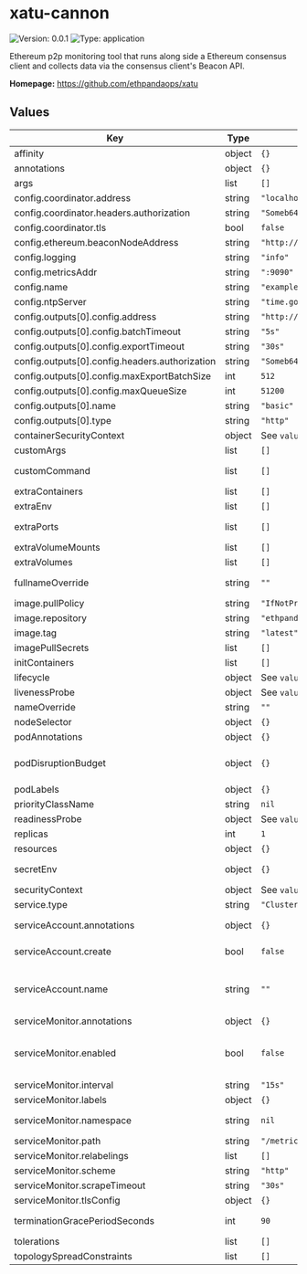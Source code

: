 
# xatu-cannon

![Version: 0.0.1](https://img.shields.io/badge/Version-0.0.1-informational?style=flat-square) ![Type: application](https://img.shields.io/badge/Type-application-informational?style=flat-square)

Ethereum p2p monitoring tool that runs along side a Ethereum consensus client and collects data via the consensus client's Beacon API.

**Homepage:** <https://github.com/ethpandaops/xatu>

## Values

| Key | Type | Default | Description |
|-----|------|---------|-------------|
| affinity | object | `{}` | Affinity configuration for pods |
| annotations | object | `{}` | Annotations for the Deployment |
| args | list | `[]` | Command arguments |
| config.coordinator.address | string | `"localhost:8080"` |  |
| config.coordinator.headers.authorization | string | `"Someb64Value"` |  |
| config.coordinator.tls | bool | `false` |  |
| config.ethereum.beaconNodeAddress | string | `"http://localhost:5052"` |  |
| config.logging | string | `"info"` |  |
| config.metricsAddr | string | `":9090"` |  |
| config.name | string | `"example-instance"` |  |
| config.ntpServer | string | `"time.google.com"` |  |
| config.outputs[0].config.address | string | `"http://localhost:8080"` |  |
| config.outputs[0].config.batchTimeout | string | `"5s"` |  |
| config.outputs[0].config.exportTimeout | string | `"30s"` |  |
| config.outputs[0].config.headers.authorization | string | `"Someb64Value"` |  |
| config.outputs[0].config.maxExportBatchSize | int | `512` |  |
| config.outputs[0].config.maxQueueSize | int | `51200` |  |
| config.outputs[0].name | string | `"basic"` |  |
| config.outputs[0].type | string | `"http"` |  |
| containerSecurityContext | object | See `values.yaml` | The security context for containers |
| customArgs | list | `[]` | Custom args for the xatu container |
| customCommand | list | `[]` | Command replacement for the xatu container |
| extraContainers | list | `[]` | Additional containers |
| extraEnv | list | `[]` | Additional env variables |
| extraPorts | list | `[]` | Additional ports. Useful when using extraContainers |
| extraVolumeMounts | list | `[]` | Additional volume mounts |
| extraVolumes | list | `[]` | Additional volumes |
| fullnameOverride | string | `""` | Overrides the chart's computed fullname |
| image.pullPolicy | string | `"IfNotPresent"` | xatu container pull policy |
| image.repository | string | `"ethpandaops/xatu"` | xatu container image repository |
| image.tag | string | `"latest"` | xatu container image tag |
| imagePullSecrets | list | `[]` | Image pull secrets for Docker images |
| initContainers | list | `[]` | Additional init containers |
| lifecycle | object | See `values.yaml` | Lifecycle hooks |
| livenessProbe | object | See `values.yaml` | Liveness probe |
| nameOverride | string | `""` | Overrides the chart's name |
| nodeSelector | object | `{}` | Node selector for pods |
| podAnnotations | object | `{}` | Pod annotations |
| podDisruptionBudget | object | `{}` | Define the PodDisruptionBudget spec If not set then a PodDisruptionBudget will not be created |
| podLabels | object | `{}` | Pod labels |
| priorityClassName | string | `nil` | Pod priority class |
| readinessProbe | object | See `values.yaml` | Readiness probe |
| replicas | int | `1` | Number of replicas |
| resources | object | `{}` | Resource requests and limits |
| secretEnv | object | `{}` | Secret env variables injected via a created secret |
| securityContext | object | See `values.yaml` | The security context for pods |
| service.type | string | `"ClusterIP"` | Service type |
| serviceAccount.annotations | object | `{}` | Annotations to add to the service account |
| serviceAccount.create | bool | `false` | Specifies whether a service account should be created |
| serviceAccount.name | string | `""` | The name of the service account to use. If not set and create is true, a name is generated using the fullname template |
| serviceMonitor.annotations | object | `{}` | Additional ServiceMonitor annotations |
| serviceMonitor.enabled | bool | `false` | If true, a ServiceMonitor CRD is created for a prometheus operator https://github.com/coreos/prometheus-operator |
| serviceMonitor.interval | string | `"15s"` | ServiceMonitor scrape interval |
| serviceMonitor.labels | object | `{}` | Additional ServiceMonitor labels |
| serviceMonitor.namespace | string | `nil` | Alternative namespace for ServiceMonitor |
| serviceMonitor.path | string | `"/metrics"` | Path to scrape |
| serviceMonitor.relabelings | list | `[]` | ServiceMonitor relabelings |
| serviceMonitor.scheme | string | `"http"` | ServiceMonitor scheme |
| serviceMonitor.scrapeTimeout | string | `"30s"` | ServiceMonitor scrape timeout |
| serviceMonitor.tlsConfig | object | `{}` | ServiceMonitor TLS configuration |
| terminationGracePeriodSeconds | int | `90` | How long to wait until the pod is forcefully terminated |
| tolerations | list | `[]` | Tolerations for pods |
| topologySpreadConstraints | list | `[]` | Topology Spread Constraints for pods |
